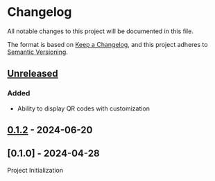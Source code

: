 # Changelog

All notable changes to this project will be documented in this file.

The format is based on [Keep a Changelog](https://keepachangelog.com/en/1.1.0/),
and this project adheres to [Semantic Versioning](https://semver.org/spec/v2.0.0.html).

## [Unreleased]

### Added

- Ability to display QR codes with customization

## [0.1.2] - 2024-06-20

## [0.1.0] - 2024-04-28

Project Initialization

[unreleased]: https://github.com/afonsograca/react-native-qr-code/compare/0.1.2...HEAD
[0.1.2]: https://github.com/afonsograca/react-native-qr-code/compare/0.1.1...0.1.2
